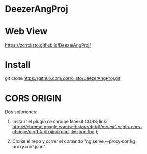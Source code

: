 # DeezerAngProj

# Web View
  https://zorrolisto.github.io/DeezerAngProj/
# Install
  git clone https://github.com/Zorrolisto/DeezerAngProj.git
  
# CORS ORIGIN
  Dos soluciones:
  1) Instalar el plugin de chrome Moesif CORS; link( https://chrome.google.com/webstore/detail/moesif-origin-cors-change/digfbfaphojjndkpccljibejjbppifbc );
  
  2) Clonar el repo y correr el comando "ng serve --proxy-config proxy.conf.json"
